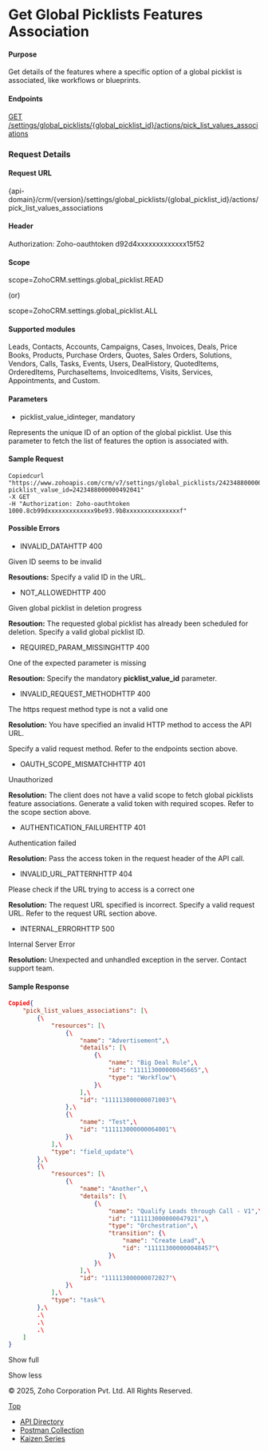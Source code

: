 
# Get Global Picklists Features Association

#### Purpose

Get details of the features where a specific option of a global picklist is associated, like workflows or blueprints.

#### Endpoints

[GET /settings/global\_picklists/{global\_picklist\_id}/actions/pick\_list\_values\_associations](https://www.zoho.com/crm/developer/docs/api/v7/global-picklist-associations.html)

### Request Details

#### Request URL

{api-domain}/crm/{version}/settings/global\_picklists/{global\_picklist\_id}/actions/pick\_list\_values\_associations

#### Header

Authorization: Zoho-oauthtoken d92d4xxxxxxxxxxxxx15f52

#### Scope

scope=ZohoCRM.settings.global\_picklist.READ

(or)

scope=ZohoCRM.settings.global\_picklist.ALL

#### Supported modules

Leads, Contacts, Accounts, Campaigns, Cases, Invoices, Deals, Price Books, Products, Purchase Orders, Quotes, Sales Orders, Solutions, Vendors, Calls, Tasks, Events, Users, DealHistory, QuotedItems, OrderedItems, PurchaseItems, InvoicedItems, Visits, Services, Appointments, and Custom.

#### Parameters

- picklist\_value\_idinteger, mandatory



Represents the unique ID of an option of the global picklist. Use this parameter to fetch the list of features the option is associated with.


#### Sample Request

``` curl
Copiedcurl "https://www.zohoapis.com/crm/v7/settings/global_picklists/2423488000000492003/actions/pick_list_values_associations?picklist_value_id=2423488000000492041"
-X GET
-H "Authorization: Zoho-oauthtoken 1000.8cb99dxxxxxxxxxxxxx9be93.9b8xxxxxxxxxxxxxxxf"
```

#### Possible Errors

- INVALID\_DATAHTTP 400



Given ID seems to be invalid



**Resoutions:** Specify a valid ID in the URL.

- NOT\_ALLOWEDHTTP 400



Given global picklist in deletion progress



**Resoution:** The requested global picklist has already been scheduled for deletion. Specify a valid global picklist ID.

- REQUIRED\_PARAM\_MISSINGHTTP 400



One of the expected parameter is missing



**Resoution:** Specify the mandatory **picklist\_value\_id** parameter.

- INVALID\_REQUEST\_METHODHTTP 400



The https request method type is not a valid one

**Resolution:** You have specified an invalid HTTP method to access the API URL.

Specify a valid request method. Refer to the endpoints section above.

- OAUTH\_SCOPE\_MISMATCHHTTP 401



Unauthorized

**Resolution:** The client does not have a valid scope to fetch global picklists feature associations. Generate a valid token with required scopes. Refer to the scope section above.

- AUTHENTICATION\_FAILUREHTTP 401



Authentication failed

**Resolution:** Pass the access token in the request header of the API call.

- INVALID\_URL\_PATTERNHTTP 404



Please check if the URL trying to access is a correct one

**Resolution:** The request URL specified is incorrect. Specify a valid request URL. Refer to the request URL section above.

- INTERNAL\_ERRORHTTP 500



Internal Server Error

**Resolution:** Unexpected and unhandled exception in the server. Contact support team.


#### Sample Response

``` json
Copied{
    "pick_list_values_associations": [\
        {\
            "resources": [\
                {\
                    "name": "Advertisement",\
                    "details": [\
                        {\
                            "name": "Big Deal Rule",\
                            "id": "111113000000045665",\
                            "type": "Workflow"\
                        }\
                    ],\
                    "id": "111113000000071003"\
                },\
                {\
                    "name": "Test",\
                    "id": "111113000000064001"\
                }\
            ],\
            "type": "field_update"\
        },\
        {\
            "resources": [\
                {\
                    "name": "Another",\
                    "details": [\
                        {\
                            "name": "Qualify Leads through Call - V1",\
                            "id": "111113000000047921",\
                            "type": "Orchestration",\
                            "transition": {\
                                "name": "Create Lead",\
                                "id": "111113000000048457"\
                            }\
                        }\
                    ],\
                    "id": "111113000000072027"\
                }\
            ],\
            "type": "task"\
        },\
        .\
        .\
        .\
    ]
}
```

Show full

Show less

© 2025, Zoho Corporation Pvt. Ltd. All Rights Reserved.

[Top](https://www.zoho.com/crm/developer/docs/api/v7/global-picklist-associations.html#top)

- [API Directory](https://www.zoho.com/crm/developer/docs/api-directory.html?source_from=qlink_)
- [Postman Collection](https://www.postman.com/zohocrmdevelopers/workspace/zoho-crm-developers/overview?source_from=qlink_)
- [Kaizen Series](https://www.zoho.com/crm/developer/docs/kaizen-series-directory.html?source_from=qlink_)